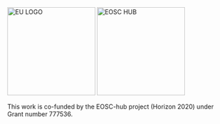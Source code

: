 <img src="https://www.egi.eu/wp-content/uploads/2020/01/eu-logo.jpeg" alt="EU LOGO" height="200"> 
<img src="https://www.egi.eu/wp-content/uploads/2020/01/eosc-hub-v-web.png"  alt="EOSC HUB" height="200"> 

This work is co-funded by the EOSC-hub project (Horizon 2020) under Grant number 777536.  
